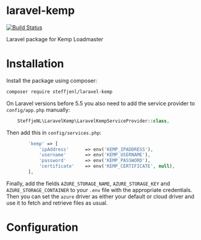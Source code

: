 # laravel-kemp
[![Build Status](https://travis-ci.org/steffjenl/laravel-kemp.svg?branch=master)](https://travis-ci.org/steffjenl/laravel-kemp)

Laravel package for Kemp Loadmaster

# Installation

Install the package using composer:

```bash
composer require steffjenl/laravel-kemp
```

On Laravel versions before 5.5 you also need to add the service provider to `config/app.php` manually:

```php
    SteffjeNL\LaravelKemp\LaravelKempServiceProvider::class,
```

Then add this in `config/services.php`:

```php
        'kemp' => [
            'ipAddress'      => env('KEMP_IPADDRESS'),
            'username'       => env('KEMP_USERNAME'),
            'password'       => env('KEMP_PASSWORD'),
            'certificate'    => env('KEMP_CERTIFICATE', null),
        ],
```

Finally, add the fields `AZURE_STORAGE_NAME`, `AZURE_STORAGE_KEY` and `AZURE_STORAGE_CONTAINER` to your `.env` file with the appropriate credentials. Then you can set the `azure` driver as either your default or cloud driver and use it to fetch and retrieve files as usual.

# Configuration
